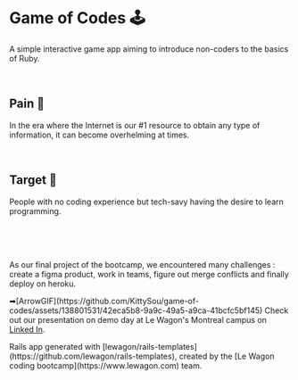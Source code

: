 # Game of Codes 🕹️
<p>A simple interactive game app aiming to introduce non-coders to the basics of Ruby.</p>

<br>

## Pain 🤕
<p>In the era where the Internet is our #1 resource to obtain any type of information, it can become overhelming at times.</p>

<br>

## Target 🎯
<p>People with no coding experience but tech-savy having the desire to learn programming.</p>

<br>
<br>
<br>

<p>As our final project of the bootcamp, we encountered many challenges : create a figma product, work in teams, figure out merge conflicts and finally deploy on heroku.</p>

<p>➡[ArrowGIF](https://github.com/KittySou/game-of-codes/assets/138801531/42eca5b8-9a9c-49a5-a9ca-41bcfc5bf145)
Check out our presentation on demo day at Le Wagon's Montreal campus on <a href="https://www.linkedin.com/events/demoday-full-timewebdevelopment7101903523700690945/theater/" target="_blank">Linked In</a>.</p>

<p> Rails app generated with [lewagon/rails-templates](https://github.com/lewagon/rails-templates), created by the [Le Wagon coding bootcamp](https://www.lewagon.com) team. </p>

